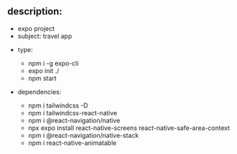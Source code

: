 ## description:
 - expo project
 - subject: travel app


* type:
    - npm i -g expo-cli
    - expo init ./
    - npm start

* dependencies:
    - npm i tailwindcss -D
    - npm i tailwindcss-react-native
    - npm i @react-navigation/native
    - npx expo install react-native-screens react-native-safe-area-context
    - npm i @react-navigation/native-stack
    - npm i react-native-animatable






